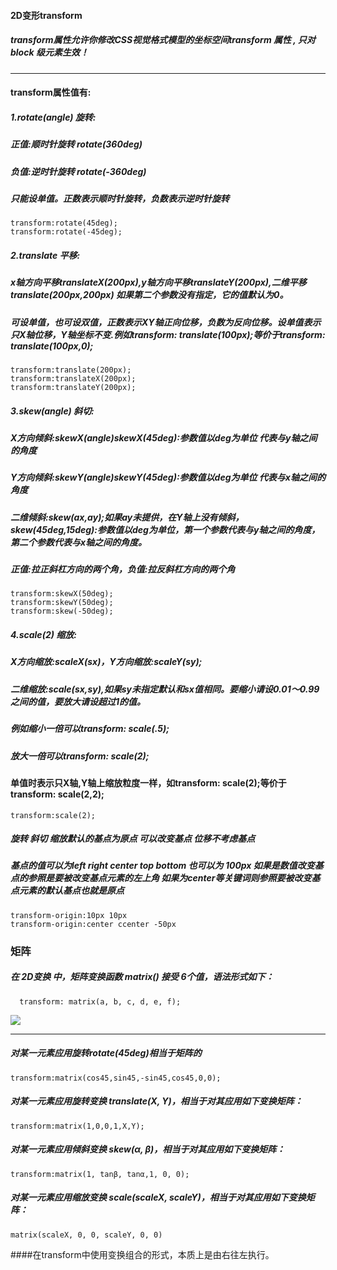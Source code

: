 #### 2D变形transform
##### transform属性允许你修改CSS视觉格式模型的坐标空间transform 属性 , 只对 block 级元素生效！

----------
#### transform属性值有:
##### 1.rotate(angle) 旋转:
##### 正值:顺时针旋转  rotate(360deg)
##### 负值:逆时针旋转  rotate(-360deg)
##### 只能设单值。正数表示顺时针旋转，负数表示逆时针旋转
```
transform:rotate(45deg);
transform:rotate(-45deg);
```
##### 2.translate 平移:
##### x轴方向平移translateX(200px),y轴方向平移translateY(200px),二维平移translate(200px,200px) 如果第二个参数没有指定，它的值默认为0。
##### 可设单值，也可设双值，正数表示XY轴正向位移，负数为反向位移。设单值表示只X轴位移，Y轴坐标不变.例如transform: translate(100px);等价于transform: translate(100px,0);
```
transform:translate(200px);
transform:translateX(200px);
transform:translateY(200px);

```
##### 3.skew(angle) 斜切:
#####  X方向倾斜:skewX(angle)skewX(45deg):参数值以deg为单位 代表与y轴之间的角度
##### Y方向倾斜:skewY(angle)skewY(45deg):参数值以deg为单位 代表与x轴之间的角度
#####  二维倾斜:skew(ax,ay);如果ay未提供，在Y轴上没有倾斜，skew(45deg,15deg):参数值以deg为单位，第一个参数代表与y轴之间的角度，第二个参数代表与x轴之间的角度。
##### 正值:拉正斜杠方向的两个角，负值:拉反斜杠方向的两个角
```
transform:skewX(50deg);
transform:skewY(50deg);
transform:skew(-50deg);
```
##### 4.scale(2) 缩放:
#####  X方向缩放:scaleX(sx)，Y方向缩放:scaleY(sy);
##### 二维缩放:scale(sx,sy),如果sy未指定默认和sx值相同。要缩小请设0.01～0.99之间的值，要放大请设超过1的值。
##### 例如缩小一倍可以transform: scale(.5);
##### 放大一倍可以transform: scale(2);
#### 单值时表示只X轴,Y轴上缩放粒度一样，如transform: scale(2);等价于transform: scale(2,2);
```
transform:scale(2);
```
##### 旋转 斜切 缩放默认的基点为原点 可以改变基点 位移不考虑基点
##### 基点的值可以为left right center top bottom 也可以为 100px 如果是数值改变基点的参照是要被改变基点元素的左上角 如果为center等关键词则参照要被改变基点元素的默认基点也就是原点
```
transform-origin:10px 10px
transform-origin:center ccenter -50px
```
### 矩阵
##### 在 2D变换 中，矩阵变换函数 matrix() 接受 6个值，语法形式如下：
```
  transform: matrix(a, b, c, d, e, f);  
```
![](leanote://file/getImage?fileId=59b68028198a884933000034)

----------
##### 对某一元素应用旋转rotate(45deg)相当于矩阵的
```
transform:matrix(cos45,sin45,-sin45,cos45,0,0);
```
##### 对某一元素应用旋转变换 translate(X, Y)，相当于对其应用如下变换矩阵：
```
transform:matrix(1,0,0,1,X,Y);
```
##### 对某一元素应用倾斜变换 skew(α, β)，相当于对其应用如下变换矩阵：
```
transform:matrix(1, tanβ, tanα,1, 0, 0);
```
##### 对某一元素应用缩放变换 scale(scaleX, scaleY)，相当于对其应用如下变换矩阵：
```
matrix(scaleX, 0, 0, scaleY, 0, 0)
```
####在transform中使用变换组合的形式，本质上是由右往左执行。

